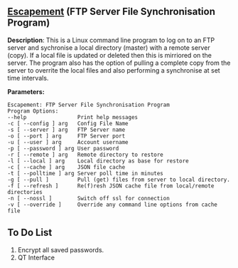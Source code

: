 ## [Escapement](https://github.com/clockworkengineer/Escapement/blob/master/Escapement.cpp) (FTP Server File Synchronisation Program) ##

**Description**:  This is a Linux command line program to log on to an FTP server and sychronise a local directory (master) with a remote server (copy). If a local file is updated or deleted then this is mirriored on the server. The program also has the option of pulling a complete copy from the server to overrite the local files and also performing a synchronise at set time intervals.

**Parameters:**

    Escapement: FTP Server File Synchronisation Program
    Program Options:
    --help                Print help messages
    -c [ --config ] arg   Config File Name
    -s [ --server ] arg   FTP Server name
    -o [ --port ] arg     FTP Server port
    -u [ --user ] arg     Account username
    -p [ --password ] arg User password
    -r [ --remote ] arg   Remote directory to restore
    -l [ --local ] arg    Local directory as base for restore
    -c [ --cache ] arg    JSON file cache
    -t [ --polltime ] arg Server poll time in minutes
    -g [ --pull ]         Pull (get) files from server to local directory.
    -f [ --refresh ]      Re(f)resh JSON cache file from local/remote directories
    -n [ --nossl ]        Switch off ssl for connection
    -v [ --override ]     Override any command line options from cache file



## To Do List ##

1. Encrypt all saved passwords.
2. QT Interface

